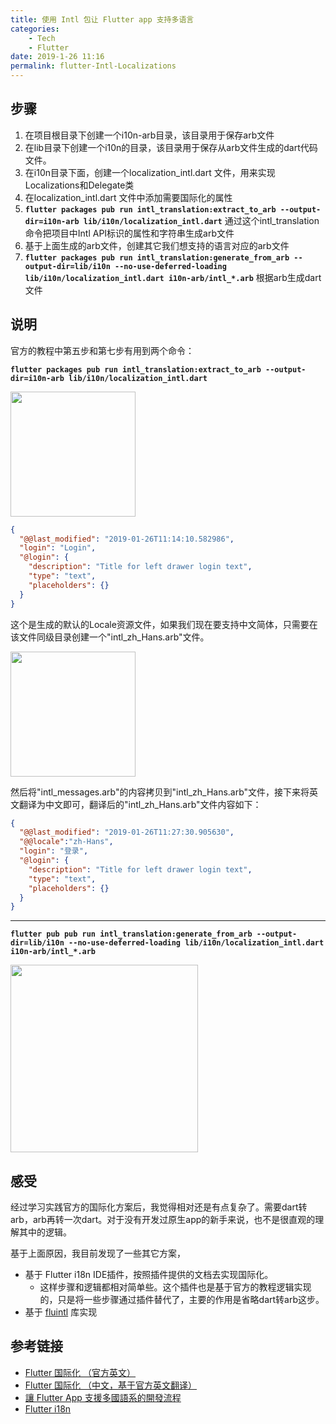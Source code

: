 ```yaml
---
title: 使用 Intl 包让 Flutter app 支持多语言
categories: 
    - Tech
    - Flutter
date: 2019-1-26 11:16
permalink: flutter-Intl-Localizations
---
```


## 步骤

1. 在项目根目录下创建一个i10n-arb目录，该目录用于保存arb文件
2. 在lib目录下创建一个i10n的目录，该目录用于保存从arb文件生成的dart代码文件。
3. 在i10n目录下面，创建一个localization_intl.dart 文件，用来实现Localizations和Delegate类
4. 在localization_intl.dart 文件中添加需要国际化的属性
5. **`flutter packages pub run intl_translation:extract_to_arb --output-dir=i10n-arb lib/i10n/localization_intl.dart`** 通过这个intl_translation命令把项目中Intl API标识的属性和字符串生成arb文件
6. 基于上面生成的arb文件，创建其它我们想支持的语言对应的arb文件
7. **`flutter packages pub run intl_translation:generate_from_arb --output-dir=lib/i10n --no-use-deferred-loading lib/i10n/localization_intl.dart i10n-arb/intl_*.arb`**  根据arb生成dart文件

## 说明

官方的教程中第五步和第七步有用到两个命令：

**`flutter packages pub run intl_translation:extract_to_arb --output-dir=i10n-arb lib/i10n/localization_intl.dart`**

<image src="https://i.loli.net/2019/05/24/5ce80d83bf01468384.jpg" width="200"/>

``` json
{
  "@@last_modified": "2019-01-26T11:14:10.582986",
  "login": "Login",
  "@login": {
    "description": "Title for left drawer login text",
    "type": "text",
    "placeholders": {}
  }
}
```

这个是生成的默认的Locale资源文件，如果我们现在要支持中文简体，只需要在该文件同级目录创建一个"intl_zh_Hans.arb"文件。

<image src="https://i.loli.net/2019/05/24/5ce80d83c5b4b31093.jpg" width="200"/>

然后将"intl_messages.arb"的内容拷贝到"intl_zh_Hans.arb"文件，接下来将英文翻译为中文即可，翻译后的"intl_zh_Hans.arb"文件内容如下：

``` json
{
  "@@last_modified": "2019-01-26T11:27:30.905630",
  "@@locale":"zh-Hans",
  "login": "登录",
  "@login": {
    "description": "Title for left drawer login text",
    "type": "text",
    "placeholders": {}
  }
}
```

-------

**`flutter pub pub run intl_translation:generate_from_arb --output-dir=lib/i10n --no-use-deferred-loading lib/i10n/localization_intl.dart i10n-arb/intl_*.arb`**

<image src="https://i.loli.net/2019/05/24/5ce80d83d464086681.jpg" width="300" />


## 感受

经过学习实践官方的国际化方案后，我觉得相对还是有点复杂了。需要dart转arb，arb再转一次dart。对于没有开发过原生app的新手来说，也不是很直观的理解其中的逻辑。

基于上面原因，我目前发现了一些其它方案，

* 基于 Flutter i18n IDE插件，按照插件提供的文档去实现国际化。
    * 这样步骤和逻辑都相对简单些。这个插件也是基于官方的教程逻辑实现的，只是将一些步骤通过插件替代了，主要的作用是省略dart转arb这步。
* 基于 [fluintl](https://github.com/Sky24n/fluintl) 库实现
    

## 参考链接

* [Flutter 国际化 （官方英文）](https://flutter.io/docs/development/accessibility-and-localization/internationalization)
* [Flutter 国际化 （中文，基于官方英文翻译）](https://book.flutterchina.club/chapter12/)
* [讓 Flutter App 支援多國語系的開發流程](https://medium.com/@zonble/%E8%AE%93-flutter-app-%E6%94%AF%E6%8F%B4%E5%A4%9A%E5%9C%8B%E8%AA%9E%E7%B3%BB%E7%9A%84%E9%96%8B%E7%99%BC%E6%B5%81%E7%A8%8B-ceb31532e2e1)
* [Flutter i18n](https://github.com/long1eu/flutter_i18n)